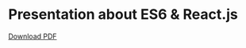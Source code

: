 # Presentation about ES6 & React.js

[Download PDF](https://bitbucket.org/JurajKubala/presentation_react_es6/raw/7843c49fccdf6e76294bd9c6c37131c36e36c0ed/es6_react.pdf)
